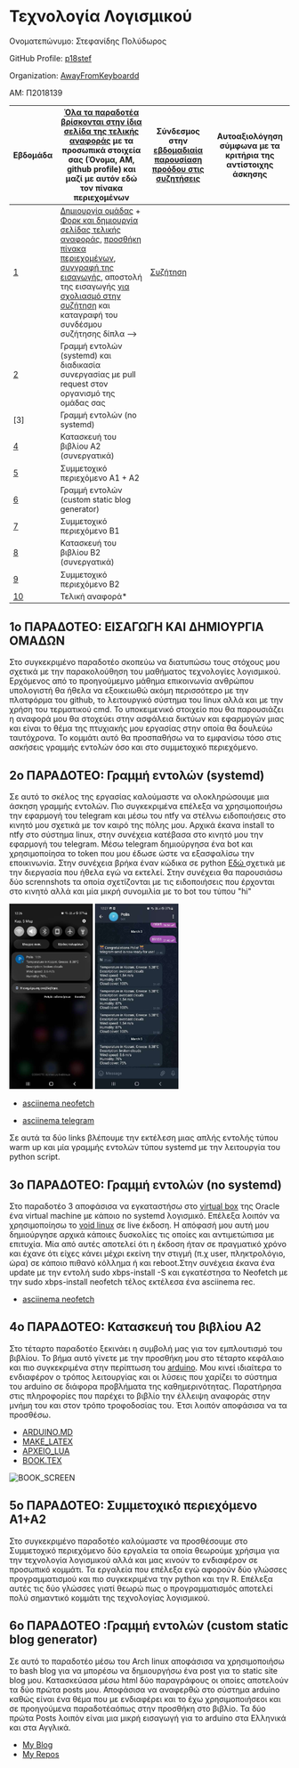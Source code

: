 # Τεχνολογία Λογισμικού

Ονοματεπώνυμο: Στεφανίδης Πολύδωρος

GitHub Profile: [p18stef](https://github.com/p18stef)

Organization: [AwayFromKeyboardd](https://github.com/AwayFromKeyboardd)

ΑΜ: Π2018139

| Εβδομάδα | [Όλα τα παραδοτέα βρίσκονται στην ίδια σελίδα της τελικής αναφοράς](https://epidrome.github.io/teaching/deliverables/) με τα προσωπικά στοιχεία σας (Όνομα, ΑΜ, github profile) και μαζί με αυτόν εδώ τον πίνακα περιεχομένων | Σύνδεσμος στην [εβδομαδιαία παρουσίαση προόδου στις συζητήσεις](https://github.com/courses-ionio/help/discussions/categories/show-and-tell) | Αυτοαξιολόγηση σύμφωνα με τα κριτήρια της αντίστοιχης άσκησης |
| --- | --- | --- | --- |
| [1]() | [Δημιουργία ομάδας](https://epidrome.github.io/teaching/team/) + [Φορκ και δημιουργία σελίδας τελικής αναφοράς](https://epidrome.github.io/teaching/guide/), [προσθήκη πίνακα περιεχομένων](https://raw.githubusercontent.com/courses-ionio/sw/master/README.md), [συγγραφή της εισαγωγής](https://epidrome.github.io/teaching/intro/), αποστολή της εισαγωγής [για σχολιασμό στην συζήτηση](https://github.com/courses-ionio/sw/discussions/categories/show-and-tell) και καταγραφή του συνδέσμου συζήτησης δίπλα --> | [Συζήτηση](https://github.com/courses-ionio/sw/discussions/1173) | |
| [2]() | Γραμμή εντολών (systemd) και διαδικασία συνεργασίας με pull request στον οργανισμό της ομάδας σας | []() | |
| [3] | Γραμμή εντολών (no systemd) | []() | |
| [4]() | Κατασκευή του βιβλίου Α2 (συνεργατικά) | []() | |
| [5]() | Συμμετοχικό περιεχόμενο A1 + A2 | []() | |
| [6]() | Γραμμή εντολών (custom static blog generator) | []() | |
| [7]() | Συμμετοχικό περιεχόμενο B1 | []() | |
| [8]() | Κατασκευή του βιβλίου Β2 (συνεργατικά) |  | |
| [9]() | Συμμετοχικό περιεχόμενο B2 | []() | |
| [10]() | Τελική αναφορά* | []() | |

## 1o ΠΑΡΑΔΟΤΕΟ: ΕΙΣΑΓΩΓΗ ΚΑΙ ΔΗΜΙΟΥΡΓΙΑ ΟΜΑΔΩΝ
 Στο συγκεκριμένο παραδοτέο σκοπεύω να διατυπώσω τους στόχους μου σχετικά με την παρακολούθηση του μαθήματος τεχνολογίες λογισμικού. Ερχόμενος από το προηγούμεμνο μάθημα επικοινωνία ανθρώπου υπολογιστή θα ήθελα να εξοικειωθώ ακόμη περισσότερο με την πλατφόρμα του github, το λειτουργικό σύστημα του linux αλλά και με την χρήση του τερματικού cmd. Το υποκειμενικό στοιχείο που θα παρουσιάζει η αναφορά μου θα στοχεύει στην ασφάλεια δικτύων και εφαρμογών μιας και είναι το θέμα της πτυχιακής μου εργασίας στην οποία θα δουλεύω ταυτόχρονα. Το κομμάτι αυτό θα προσπαθήσω να το εμφανίσω τόσο στις ασκήσεις γραμμής εντολών όσο και στο συμμετοχικό περιεχόμενο.
 
 ## 2o ΠΑΡΑΔΟΤΕΟ: Γραμμή εντολών (systemd)
Σε αυτό το σκέλος της εργασίας καλούμαστε να ολοκληρώσουμε μια άσκηση γραμμής εντολών. Πιο συγκεκριμένα επέλεξα να χρησιμοποιήσω την εφαρμογή του telegram και μέσω του ntfy να στέλνω ειδοποιήσεις στο κινητό μου σχετικά με τον καιρό της πόλης μου. Αρχικά έκανα install το ntfy  στο σύστημα linux, στην συνέχεια κατέβασα στο κινητό μου την εφαρμογή του telegram. Μέσω telegram δημιούργησα ένα bot και χρησιμοποίησα το token που μου έδωσε ώστε να εξασφαλίσω την εποικινωνία. Στην συνέχεια βρήκα έναν κώδικα σε python [ Εδώ ](polis.py) σχετικά με την διεργασία που ήθελα εγώ να εκτελεί. Στην συνέχεια θα παρουσιάσω δύο scrennshots τα οποία σχετίζονται με τις ειδοποιήσεις που έρχονται στο κινητό αλλά και μία μικρή συνομιλία με το bot του τύπου "hi"
<p><img src="TempNotification.JPEG" width="150"/>
<img src="BotChat.JPEG" width="150"/>
</p>

- [asciinema neofetch](https://asciinema.org/a/o4XS6TphLhfJjSjCEi3hnc77g)

- [asciinema telegram](https://asciinema.org/a/TPSk9GpfopDdQi5kPnKySd7dO)

Σε αυτά τα δύο links βλέπουμε την εκτέλεση μιας απλής εντολής τύπου warm up και μία γραμμής εντολών τύπου systemd με την λειτουργία του python script.

## 3o ΠΑΡΑΔΟΤΕΟ: Γραμμή εντολών (no systemd)

Στο παραδοτέο 3 αποφάσισα να εγκαταστήσω στο [virtual box](https://www.virtualbox.org/) της Oracle ένα virtual machine με κάποιο no systemd λογισμικό. Επέλεξα λοιπόν να χρησιμοποίησω το [void linux](https://voidlinux.org/) σε live έκδοση. Η απόφασή μου αυτή μου δημιούργησε αρχικά κάποιες δυσκολίες τις οποίες και αντιμετώπισα με επιτυχία. Μία από αυτές αποτελεί ότι η έκδοση ήταν  σε πραγματικό χρόνο και έχανε ότι είχες κάνει μέχρι εκείνη την στιγμή (π.χ user, πληκτρολόγιο, ώρα) σε κάποιο πιθανό κόλλημα ή και reboot.Στην συνέχεια έκανα ένα update με την εντολή sudo xbps-install -S και εγκατέστησα το Neofetch με την sudo xbps-install neofetch τέλος εκτέλεσα ένα asciinema rec.


- [asciinema neofetch](https://asciinema.org/a/7QtjA8cYWREz7Of5f0RY1Mlp5)

## 4ο ΠΑΡΑΔΟΤΕΟ:  Κατασκευή του βιβλίου Α2

Στο τέταρτο παραδοτέο ξεκινάει η συμβολή μας για τον εμπλουτισμό του βιβλίου. Το βήμα αυτό γίνετε με την προσθήκη μου στο τέταρτο κεφάλαιο και πιο συγκεκριμένα στην περίπτωση του [arduino](https://en.wikipedia.org/wiki/Arduino). Μου κινεί ιδιαίτερα το ενδιαφέρον ο τρόπος λειτουργίας και οι λύσεις που χαρίζει το σύστημα του arduino σε διάφορα προβλήματα της καθημερινότητας. Παρατήρησα στις πληροφορίες που παρέχει το βιβλίο την έλλειψη αναφοράς στην μνήμη του και στον τρόπο τροφοδοσίας του. Έτσι λοιπόν αποφάσισα να τα προσθέσω. 

- [ARDUINO.MD](https://github.com/p18stef/kallipos/blob/master/arduino/arduinomemory.md)
- [MAKE_LATEX](https://github.com/p18stef/kallipos/blob/master/make-latex.sh)
- [ΑΡΧΕΙΟ_LUA](https://github.com/p18stef/kallipos/blob/master/arduinomemory.lua)
- [BOOK.TEX](https://github.com/p18stef/kallipos/blob/master/book/book.tex)

![BOOK_SCREEN](https://user-images.githubusercontent.com/115227021/225736296-bbf4b048-08ea-48f8-98ed-d70ea7e238c1.jpg)

## 5ο ΠΑΡΑΔΟΤΕΟ: Συμμετοχικό περιεχόμενο Α1+Α2

Στο συγκεκριμένο παραδοτέο καλούμαστε να προσθέσουμε στο Συμμετοχικό περιεχόμενο δύο εργαλεία τα οποία θεωρούμε χρήσιμα για την τεχνολογία λογισμικού αλλά και μας κινούν το ενδιαφέρον σε προσωπικό κομμάτι. Τα εργαλεία που επέλεξα εγώ αφορούν δύο γλώσσες προγραμματισμού και πιο συγκεκριμένα την python και την R. Επέλεξα αυτές τις δύο γλώσσες γιατί θεωρώ πως ο προγραμματισμός αποτελεί πολύ σημαντικό κομμάτι της τεχνολογίας λογισμικού.

## 6o ΠΑΡΑΔΟΤΕΟ :Γραμμή εντολών (custom static blog generator)

Σε αυτό το παραδοτέο μέσω του Αrch linux αποφάσισα να χρησιμοποιήσω το bash blog για να μπορέσω να δημιουργήσω ένα post για το static site blog μου. Κατασκεύασα μέσω html δύο παραγράφους οι οποίες αποτελούν τα δύο πρώτα posts μου. Αποφάσισα να αναφερθώ στο σύστημα arduino καθώς είναι ένα θέμα που με ενδιαφέρει και το έχω χρησιμοποιήσεοι και σε προηγούμενα παραδοτέαόπως στην προσθήκη στο βιβλίο. Τα δύο πρώτα Posts λοιπόν είναι μια μικρή εισαγωγή για το arduino στα Ελληνικά και στα Αγγλικά.

- [My Blog](https://p18stef.github.io/myblog/)
- [My Repos](https://github.com/p18stef/myblog)



